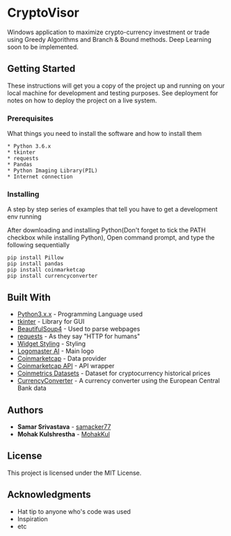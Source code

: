 # CryptoVisor 

Windows application to maximize crypto-currency investment or trade using Greedy Algorithms and Branch & Bound methods.
Deep Learning soon to be implemented. 

## Getting Started

These instructions will get you a copy of the project up and running on your local machine for development and testing purposes. See deployment for notes on how to deploy the project on a live system.

### Prerequisites

What things you need to install the software and how to install them

```
* Python 3.6.x
* tkinter
* requests
* Pandas
* Python Imaging Library(PIL)
* Internet connection
```

### Installing

A step by step series of examples that tell you have to get a development env running

After downloading and installing Python(Don't forget to tick the PATH checkbox while installing Python),
Open command prompt, and type the following sequentially
```
pip install Pillow
pip install pandas
pip install coinmarketcap
pip install currencyconverter
```


## Built With

* [Python3.x.x](https://www.python.org/downloads/) - Programming Language used
* [tkinter](https://wiki.python.org/moin/TkInter) - Library for GUI
* [BeautifulSoup4](https://www.crummy.com/software/BeautifulSoup/bs4/doc/) - Used to parse webpages
* [requests](http://docs.python-requests.org/en/master/) - As they say "HTTP for humans"
* [Widget Styling](http://effbot.org/tkinterbook/tkinter-widget-styling.htm) - Styling
* [Logomaster AI](https://logomaster.ai/) - Main logo
* [Coinmarketcap](https://coinmarketcap.com/all/views/all/) - Data provider
* [Coinmarketcap API](https://pypi.python.org/pypi/coinmarketcap/) - API wrapper
* [Coinmetrics Datasets](https://coinmetrics.io/data-downloads/) - Dataset for cryptocurrency historical prices
* [CurrencyConverter](https://pypi.python.org/pypi/CurrencyConverter/0.5) - A currency converter using the European Central Bank data


## Authors

* **Samar Srivastava** - [samacker77](https://github.com/samacker77)
* **Mohak Kulshrestha** - [MohakKul](https://github.com/MohakKul)



## License

This project is licensed under the MIT License.

## Acknowledgments

* Hat tip to anyone who's code was used
* Inspiration
* etc


